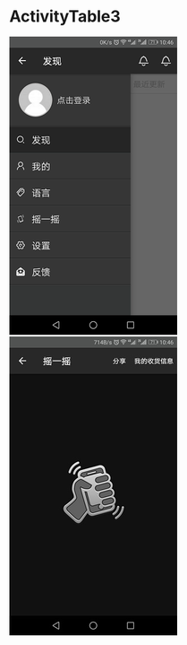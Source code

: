# ActivityTable3
![](https://github.com/Rita4/ActivityTable3/blob/master/screenshot/aaa.png)  
![](https://github.com/Rita4/ActivityTable3/blob/master/screenshot/bbb.jpg)  

